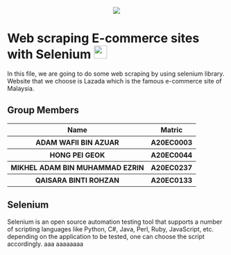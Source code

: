 <p align="center">
  <img src="https://user-images.githubusercontent.com/120556342/213472469-8d7564ad-2111-4c7d-93f2-daab966e322e.png"/>
</p>
<h1>
  Web scraping E-commerce sites with Selenium<i class="fas fa-shopping-cart"></i>
  <img width=30px; height=30px src='https://user-images.githubusercontent.com/120556342/213840786-a564d96a-9798-4a3a-902b-ed90f1e9cef1.png'/>

  <br>
</h1>
<i class="fas fa-shopping-cart"></i>
In this file, we are going to do some web scraping by using selenium library. Website that we choose is Lazada which is the famous e-commerce site of Malaysia.<br>
<h2> Group Members</h2>
<table>
  <tr>
    <th>Name</th>
    <th>Matric</th>
  </tr>
  <tr>
    <th>ADAM WAFII BIN AZUAR</th>
    <th>A20EC0003</th>
  </tr>
  <tr>
    <th>HONG PEI GEOK</th>
    <th>A20EC0044</th>
  </tr>
    <tr>
    <th>MIKHEL ADAM BIN MUHAMMAD EZRIN</th>
    <th>A20EC0237</th>
  </tr>
    <tr>
    <th>QAISARA BINTI ROHZAN</th>
    <th>A20EC0133</th>
  </tr>
</table>
<h2>
  Selenium
  <br>
</h2>
Selenium is an open source automation testing tool that supports a number of scripting languages like Python, C#, Java, Perl, Ruby, JavaScript, etc. depending on the application to be tested, one can choose the script accordingly.
aaa
aaaaaaaa
